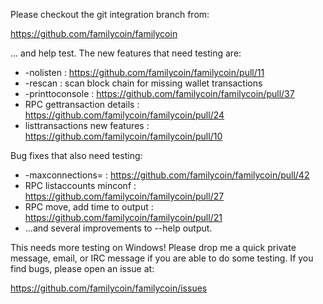 Please checkout the git integration branch from:

https://github.com/familycoin/familycoin

... and help test.  The new features that need testing are:

* -nolisten : https://github.com/familycoin/familycoin/pull/11
* -rescan : scan block chain for missing wallet transactions
* -printtoconsole : https://github.com/familycoin/familycoin/pull/37
* RPC gettransaction details : https://github.com/familycoin/familycoin/pull/24
* listtransactions new features : https://github.com/familycoin/familycoin/pull/10

Bug fixes that also need testing:

* -maxconnections= : https://github.com/familycoin/familycoin/pull/42
* RPC listaccounts minconf : https://github.com/familycoin/familycoin/pull/27
* RPC move, add time to output : https://github.com/familycoin/familycoin/pull/21
* ...and several improvements to --help output.

This needs more testing on Windows!  Please drop me a quick private message, email, or IRC message if you are able to do some testing.  If you find bugs, please open an issue at:

https://github.com/familycoin/familycoin/issues
